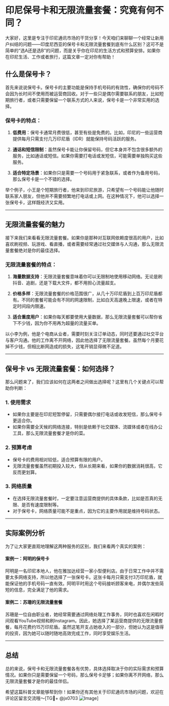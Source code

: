 # 印尼保号卡和无限流量套餐：究竟有何不同？

大家好，这里是专注于印尼通讯市场的干货分享！今天咱们来聊聊一个经常让新用户纠结的问题——印度尼西亚的保号卡和无限流量套餐到底有什么区别？这可不是简单的“选A还是选B”的问题，而是关乎你在印尼的生活方式和预算安排。如果你在印尼生活、工作或者旅行，这篇文章一定对你有帮助！

## 什么是保号卡？

首先来说说保号卡。保号卡的主要功能是保持手机号码的有效性，确保你的号码不会因为长时间不使用而被运营商回收。对于一些只是偶尔需要联系的朋友，比如短期旅行者，或者只需要保留一个联系方式的人来说，保号卡是一个非常实用的选择。

### 保号卡的特点：
1. **低费用**：保号卡通常月费很低，甚至有些是免费的。比如，印尼的一些运营商提供每月只需支付几万印尼盾（IDR）就能保持号码活跃的服务。
   
2. **通话和短信限制**：虽然保号卡能让你保留号码，但它本身并不包含很多额外的服务，比如通话或短信。如果你需要打电话或发短信，可能需要单独购买这些服务。

3. **适合特定场景**：如果你只是需要一个号码用于紧急联系，或者作为备用号码，那么保号卡是一个不错的选择。

举个例子，小王是个短期旅行者，他来到印尼旅游，只希望有一个号码能让他随时联系家人朋友，但他并不需要频繁地打电话或上网。在这种情况下，他可以选择一张保号卡，这样既经济又实用。

---

## 无限流量套餐的魅力

接下来我们来看看无限流量套餐。如果你是那种对互联网依赖度很高的用户，比如喜欢刷视频、玩游戏、看直播，或者需要经常通过社交媒体与人沟通，那么无限流量套餐绝对是你的最佳选择。

### 无限流量套餐的特点：
1. **海量数据支持**：无限流量套餐意味着你可以无限制地使用移动网络。无论是刷抖音、追剧，还是下载大文件，都不用担心流量超支。

2. **价格多样**：无限流量套餐的价格范围很广，从几十万印尼盾到上百万印尼盾都有。不同的套餐可能会有不同的网速限制，比如白天高速晚上限速，或者在特定时间段内限速。

3. **适合重度用户**：如果你每天都要使用大量数据，那么无限流量套餐可以帮你省下不少钱，因为你不用再为超量的流量买单。

以小李为例，他是个电商从业者，需要时刻关注订单动态，同时还要通过社交平台与客户沟通。他的工作离不开网络，因此他选择了无限流量套餐。虽然每个月要花掉不少钱，但相比断网造成的损失，这笔开销显得微不足道。

---

## 保号卡 vs 无限流量套餐：如何选择？

那么问题来了，我们应该如何在这两者之间做出选择呢？这里有几个关键点可以帮助你判断：

### 1. 使用需求
- 如果你主要是在印尼短暂停留，只需要偶尔接打电话或收发短信，那么保号卡更适合你。
- 如果你需要全天候的网络连接，特别是依赖于社交媒体、流媒体或者在线办公工具，那么无限流量套餐才是你的菜。

### 2. 预算考虑
- 保号卡的费用相对较低，适合预算有限的用户。
- 无限流量套餐虽然初期投入较大，但从长期来看，如果你的数据消耗很高，它反而更划算。

### 3. 网络质量
- 在选择无限流量套餐时，一定要注意运营商提供的具体条款，比如是否真的无限、是否有速度限制等。
- 对于保号卡，网络质量可能不是重点，因为它的主要作用就是维持号码状态。

---

## 实际案例分析

为了让大家更直观地理解这两种服务的区别，我们来看两个真实的案例：

#### 案例一：阿明的保号卡
阿明是一名印尼本地人，他在雅加达经营一家小型便利店。由于日常工作中并不需要太多网络支持，所以他选择了一张保号卡。这张卡每月只需支付3万印尼盾，就能保证他的手机号码一直有效。阿明平时用这个号码接听顾客来电，并偶尔发些简短的信息，完全满足了他的需求。

#### 案例二：苏珊的无限流量套餐
苏珊是一位自由职业者，她经常需要通过网络处理工作事务，同时也喜欢在闲暇时间观看YouTube视频和刷Instagram。因此，她选择了某运营商提供的无限流量套餐，每月花费约15万印尼盾。虽然这笔开支占她收入的一部分，但她认为这是值得的投资，因为她可以随时随地高效完成工作，同时享受娱乐生活。

---

## 总结

总的来说，保号卡和无限流量套餐各有优势，具体选择取决于你的实际需求和预算情况。如果你只是需要保留一个号码，那么保号卡足够；如果你离不开网络，那么无限流量套餐才是你的最佳伴侣。

希望这篇科普文章能够帮到你！如果你还有其他关于印尼通讯市场的问题，欢迎在评论区留言交流哦～[TG💪+ @jx0703 ![Image](https://github.com/user-attachments/assets/dbca1d08-cadb-493c-b0ec-ad6f7a83f270)]